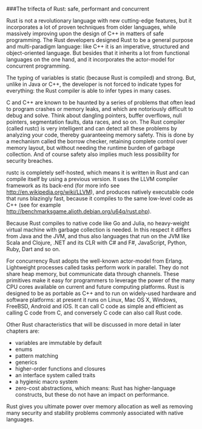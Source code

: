 ###The trifecta of Rust: safe, performant and concurrent

Rust is not a revolutionary language with new cutting-edge features, but it incorporates a lot of proven techniques 
from older languages, while massively improving upon the design of C++ in matters of safe programming.
The Rust developers designed Rust to be a general purpose and multi-paradigm language: like C++ it is an imperative, 
structured and object-oriented language. But besides that it inherits a lot from functional languages on the one hand, 
and it incorporates the actor-model for concurrent programming. 

The typing of variables is static (because Rust is compiled) and strong. But, unlike in Java or C++, the developer is 
not forced to indicate types for everything: the Rust compiler is able to infer types in many cases. 

C and C++ are known to be haunted by a series of problems that often lead to program crashes or memory leaks, 
and which are notoriously difficult to debug and solve. Think about dangling pointers, buffer overflows, 
null pointers, segmentation faults, data races, and so on. The Rust compiler (called rustc) is very intelligent 
and can detect all these problems by analyzing your code, thereby guaranteeing memory safety. This is done by a 
mechanism called the borrow checker, retaining complete control over memory layout, but without needing the runtime 
burden of garbage collection. And of course safety also implies much less possibility for security breaches.

rustc is completely self-hosted, which means it is written in Rust and can compile itself by using a previous version. 
It uses the LLVM compiler framework as its back-end (for more info see http://en.wikipedia.org/wiki/LLVM), and produces 
natively executable code that runs blazingly fast, because it compiles to the same low-level code as C++ 
(see for example http://benchmarksgame.alioth.debian.org/u64q/rust.php). 

Because Rust compiles to native code like Go and Julia, no heavy-weight virtual machine with garbage collection is needed. 
In this respect it differs from Java and the JVM, and thus also languages that run on the JVM like Scala and Clojure, 
.NET and its CLR with C# and F#, JavaScript, Python, Ruby, Dart and so on.

For concurrency Rust adopts the well-known actor-model from Erlang. Lightweight processes called tasks perform work 
in parallel. They do not share heap memory, but communicate data through channels. These primitives make it easy for 
programmers to leverage the power of the many CPU cores available on current and future computing platforms.
Rust is designed to be as portable as C++ and to run on widely-used hardware and software platforms: at present it 
runs on Linux, Mac OS X, Windows, FreeBSD, Android and iOS. It can call C code as simple and efficient as calling 
C code from C, and conversely C code can also call Rust code.


Other Rust characteristics that will be discussed in more detail in later chapters are:
*	variables are immutable by default 
*	enums 
*	pattern matching 
*	generics 
*	higher-order functions and closures 
*	an interface system called traits 
*	a hygienic macro system 
*	zero-cost abstractions, which means: Rust has higher-language constructs, but these do not have an impact on performance.

Rust gives you ultimate power over memory allocation as well as removing many security and stability problems commonly associated with native languages.

